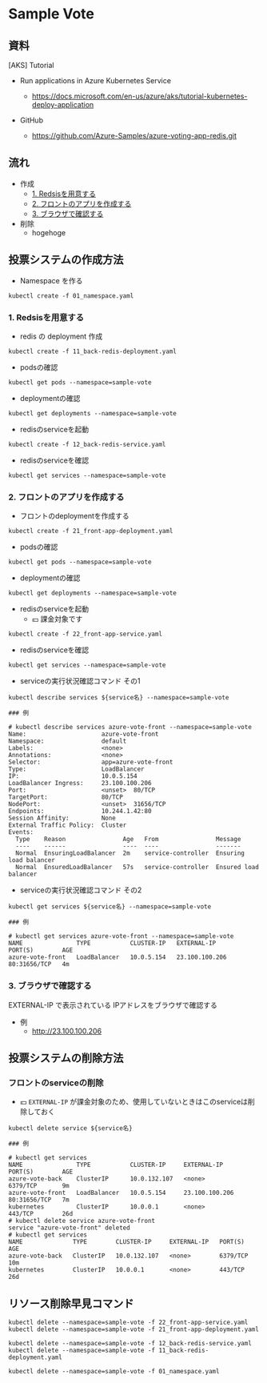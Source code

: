 # Sample Vote

## 資料

[AKS] Tutorial

+ Run applications in Azure Kubernetes Service
  + https://docs.microsoft.com/en-us/azure/aks/tutorial-kubernetes-deploy-application

+ GitHub
  + https://github.com/Azure-Samples/azure-voting-app-redis.git


## 流れ

+ 作成
    + [ 1. Redsisを用意する]()
    + [2. フロントのアプリを作成する]()
    + [3. ブラウザで確認する]()
+ 削除
    + hogehoge

## 投票システムの作成方法

+ Namespace を作る

```
kubectl create -f 01_namespace.yaml
```

### 1. Redsisを用意する

+ redis の deployment 作成

```
kubectl create -f 11_back-redis-deployment.yaml
```

+ podsの確認

```
kubectl get pods --namespace=sample-vote
```

+ deploymentの確認

```
kubectl get deployments --namespace=sample-vote
```

+ redisのserviceを起動

```
kubectl create -f 12_back-redis-service.yaml 
```

+ redisのserviceを確認

```
kubectl get services --namespace=sample-vote
```









### 2. フロントのアプリを作成する

+ フロントのdeploymentを作成する

```
kubectl create -f 21_front-app-deployment.yaml
```

+ podsの確認

```
kubectl get pods --namespace=sample-vote
```

+ deploymentの確認

```
kubectl get deployments --namespace=sample-vote
```


+ redisのserviceを起動
    + :yen: 課金対象です


```
kubectl create -f 22_front-app-service.yaml
```

+ redisのserviceを確認

```
kubectl get services --namespace=sample-vote
```

+ serviceの実行状況確認コマンド その1

```
kubectl describe services ${service名} --namespace=sample-vote
```
```
### 例

# kubectl describe services azure-vote-front --namespace=sample-vote
Name:                     azure-vote-front
Namespace:                default
Labels:                   <none>
Annotations:              <none>
Selector:                 app=azure-vote-front
Type:                     LoadBalancer
IP:                       10.0.5.154
LoadBalancer Ingress:     23.100.100.206
Port:                     <unset>  80/TCP
TargetPort:               80/TCP
NodePort:                 <unset>  31656/TCP
Endpoints:                10.244.1.42:80
Session Affinity:         None
External Traffic Policy:  Cluster
Events:
  Type    Reason                Age   From                Message
  ----    ------                ----  ----                -------
  Normal  EnsuringLoadBalancer  2m    service-controller  Ensuring load balancer
  Normal  EnsuredLoadBalancer   57s   service-controller  Ensured load balancer
```

+ serviceの実行状況確認コマンド その2


```
kubectl get services ${service名} --namespace=sample-vote
```
```
### 例

# kubectl get services azure-vote-front --namespace=sample-vote
NAME               TYPE           CLUSTER-IP   EXTERNAL-IP      PORT(S)        AGE
azure-vote-front   LoadBalancer   10.0.5.154   23.100.100.206   80:31656/TCP   4m
```

### 3. ブラウザで確認する

EXTERNAL-IP で表示されている IPアドレスをブラウザで確認する

+ 例
  + http://23.100.100.206


## 投票システムの削除方法

### フロントのserviceの削除

+ :yen: `EXTERNAL-IP` が課金対象のため、使用していないときはこのserviceは削除しておく

```
kubectl delete service ${service名}
```
```
### 例

# kubectl get services
NAME               TYPE           CLUSTER-IP     EXTERNAL-IP      PORT(S)        AGE
azure-vote-back    ClusterIP      10.0.132.107   <none>           6379/TCP       9m
azure-vote-front   LoadBalancer   10.0.5.154     23.100.100.206   80:31656/TCP   7m
kubernetes         ClusterIP      10.0.0.1       <none>           443/TCP        26d
# kubectl delete service azure-vote-front
service "azure-vote-front" deleted
# kubectl get services
NAME              TYPE        CLUSTER-IP     EXTERNAL-IP   PORT(S)    AGE
azure-vote-back   ClusterIP   10.0.132.107   <none>        6379/TCP   10m
kubernetes        ClusterIP   10.0.0.1       <none>        443/TCP    26d
```

## リソース削除早見コマンド

```
kubectl delete --namespace=sample-vote -f 22_front-app-service.yaml
kubectl delete --namespace=sample-vote -f 21_front-app-deployment.yaml

kubectl delete --namespace=sample-vote -f 12_back-redis-service.yaml 
kubectl delete --namespace=sample-vote -f 11_back-redis-deployment.yaml

kubectl delete --namespace=sample-vote -f 01_namespace.yaml
```
